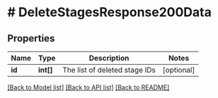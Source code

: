 # # DeleteStagesResponse200Data

## Properties

Name | Type | Description | Notes
------------ | ------------- | ------------- | -------------
**id** | **int[]** | The list of deleted stage IDs | [optional]

[[Back to Model list]](../../README.md#models) [[Back to API list]](../../README.md#endpoints) [[Back to README]](../../README.md)
